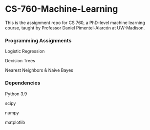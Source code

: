 # CS-760-Machine-Learning

This is the assignment repo for CS 760, a PhD-level machine learning course, taught by Professor Daniel Pimentel-Alarcón at UW-Madison.

### Programming Assignments

Logistic Regression

Decision Trees

Nearest Neighbors & Naive Bayes

### Dependencies

Python 3.9

scipy

numpy

matplotlib
